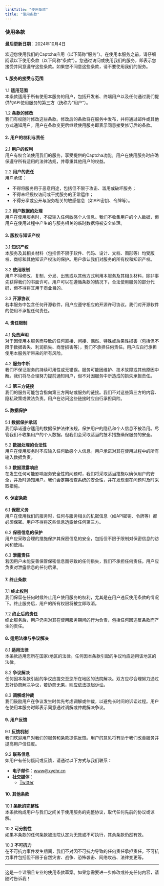 ```yaml
---
linkTitle: "使用条款"
title: "使用条款"
---
```


### 使用条款

**最后更新日期**：2024年10月4日

欢迎您使用我们的Captcha应用（以下简称“服务”）。在使用本服务之前，请仔细阅读以下使用条款（以下简称“条款”）。您通过访问或使用我们的服务，即表示您接受并同意遵守这些条款。如果您不同意这些条款，请不要使用我们的服务。

#### 1. 服务的接受与范围

1.1 **适用范围**  
本条款适用于所有使用本服务的用户，包括开发者、终端用户以及任何通过我们提供的API使用服务的第三方（统称为“用户”）。

1.2 **条款的修改**  
我们有权随时修改这些条款。修改后的条款将在服务中发布，并将通过邮件或其他方式通知用户。用户在条款变更后继续使用服务即表示同意接受修订后的条款。

#### 2. 用户的权利与责任

2.1 **用户的权利**  
用户有权合法使用我们的服务，享受提供的Captcha功能。用户在使用服务时应确保遵守所有适用的法律法规，并尊重其他用户的权益。

2.2 **用户的责任**  
用户承诺：
- 不得将服务用于恶意用途，包括但不限于攻击、滥用或破坏服务；
- 不得未经授权访问或干扰服务的正常运作；
- 不得分享或公开与服务相关的敏感信息（如API密钥、令牌等）。

2.3 **用户数据的处理**  
用户在使用服务时，不应输入任何敏感个人信息。我们不收集用户的个人数据，但用户在使用过程中产生的与服务相关的临时数据将被安全处理。

#### 3. 版权与知识产权

3.1 **知识产权**  
本服务及其相关材料（包括但不限于软件、代码、设计、文档、图形等）均受版权、商标和其他知识产权法的保护。用户承认我们对服务的所有权和知识产权。

3.2 **使用限制**  
用户不得修改、复制、分发、出售或以其他方式利用本服务及其相关材料，除非事先获得我们的书面许可。用户可以在遵循条款的情况下，合法使用服务的部分代码，但不得将其用于商业目的。

3.3 **开源协议**  
若本服务中包含任何开源软件，用户应遵守相应的开源许可协议。我们对开源软件的使用不承担任何责任。

#### 4. 责任限制

4.1 **免责声明**  
对于因使用本服务而导致的任何直接、间接、偶然、特殊或后果性损害（包括但不限于数据丢失、利润损失、商誉损害等），我们不承担任何责任。用户应自行承担使用本服务所带来的所有风险。

4.2 **服务中断**  
我们不保证服务的持续可用性或无错误。服务可能因维护、技术故障或其他原因中断。我们将尽合理努力提前通知用户，但不对因服务中断造成的损失承担责任。

4.3 **第三方链接**  
我们的服务可能包含指向第三方网站或服务的链接。我们不对这些第三方的内容、隐私政策或做法负责。用户在访问这些链接时应自行承担风险。

#### 5. 数据保护

5.1 **数据保护承诺**  
我们承诺遵守适用的数据保护法律法规，保护用户的隐私和个人信息不被滥用。尽管我们不收集用户的个人数据，但我们会采取适当的技术措施确保服务的安全。

5.2 **数据处理的合法性**  
用户在使用服务时不应输入任何敏感个人信息。用户承诺对其在使用过程中的所有输入数据负责。

5.3 **数据泄露响应**  
在发生任何可能影响服务安全性的问题时，我们将采取适当措施以确保用户的安全，并及时通知用户。我们会定期检查系统的安全性，并在发现潜在问题时及时采取措施。

#### 6. 保密条款

6.1 **保密义务**  
用户在使用我们的服务时，任何与服务相关的机密信息（如API密钥、令牌等）都必须保密。用户不得将这些信息透露给任何第三方。

6.2 **保密信息的保护**  
用户应采取合理的措施保护其保密信息的安全，包括但不限于限制对保密信息的访问和使用。

6.3 **泄露责任**  
若因用户未能妥善保管保密信息而导致的任何损失，我们不承担任何责任。用户应负责对泄露信息的任何后果。

#### 7. 终止条款

7.1 **终止权利**  
我们保留在任何时候终止用户使用服务的权利，尤其是在用户违反使用条款的情况下。终止服务后，用户的所有权限将被立即取消。

7.2 **终止后的责任**  
终止服务后，用户仍需对其在使用服务期间的行为负责，包括任何因违反条款而产生的责任。

#### 8. 适用法律与争议解决

8.1 **适用法律**  
本条款适用您所在国家/地区的法律。任何因本条款引起的争议均应适用该地区的法律。

8.2 **争议解决**  
任何因本条款引起的争议应提交至您所在地区的法院解决。双方应尽合理努力通过友好协商解决争议，若协商无果，则应依法提起诉讼。

8.3 **调解或仲裁**  
我们鼓励用户在争议发生时优先考虑调解或仲裁，以避免长时间的诉讼过程。用户在使用本服务时即表示同意通过调解或仲裁解决争议。

#### 9. 用户反馈

9.1 **反馈机制**  
我们欢迎用户对我们的服务和条款提供反馈。用户的意见将有助于我们改善服务并提高用户信任度。

9.2 **联系信息**  
如用户有任何疑问或反馈，请通过以下方式与我们联系：
- **电子邮件**：www@xyehr.cn
- **社交媒体**：
  - [Twitter](https://x.com/Tech__Art)

#### 10. 其他条款

10.1 **条款的完整性**  
本条款构成用户与我们之间关于使用服务的完整协议，取代任何先前的协议或谅解。

10.2 **可分割性**  
如果本条款的任何条款被法院认定为无效或不可执行，其余条款仍然有效。

10.3 **不可抗力**  
在不可抗力事件发生期间，我们不对因不可抗力导致的任何责任承担责任。不可抗力事件包括但不限于自然灾害、战争、恐怖袭击、网络攻击、法律变更等。

---

这是一个详细且专业的使用条款草案。如果您需要进一步修改或补充任何内容，请随时告诉我！
